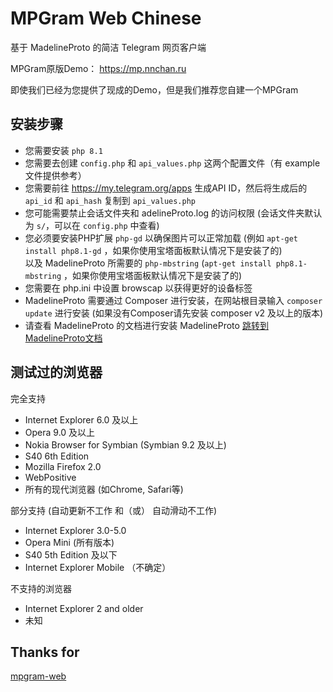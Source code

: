 # MPGram Web Chinese
基于 MadelineProto 的简洁 Telegram 网页客户端

MPGram原版Demo： <a href="https://mp.nnchan.ru/">https://mp.nnchan.ru</a>

即使我们已经为您提供了现成的Demo，但是我们推荐您自建一个MPGram

## 安装步骤
- 您需要安装 `php 8.1`
- 您需要去创建 `config.php` 和 `api_values.php` 这两个配置文件（有 example 文件提供参考）
- 您需要前往 <a href="https://my.telegram.org/apps">https://my.telegram.org/apps</a> 生成API ID，然后将生成后的 `api_id` 和 `api_hash` 复制到 `api_values.php`
- 您可能需要禁止会话文件夹和 adelineProto.log 的访问权限 (会话文件夹默认为 `s/`，可以在 `config.php` 中查看)
- 您必须要安装PHP扩展 `php-gd` 以确保图片可以正常加载 (例如 `apt-get install php8.1-gd` ，如果你使用宝塔面板默认情况下是安装了的)<br>
以及 MadelineProto 所需要的 `php-mbstring` (`apt-get install php8.1-mbstring` ，如果你使用宝塔面板默认情况下是安装了的)
- 您需要在 php.ini 中设置 browscap 以获得更好的设备标签
- MadelineProto 需要通过 Composer 进行安装，在网站根目录输入 `composer update` 进行安装 (如果没有Composer请先安装 composer v2 及以上的版本)
- 请查看 MadelineProto 的文档进行安装 MadelineProto <a href="https://docs.madelineproto.xyz/docs/INSTALLATION.html">跳转到 MadelineProto文档</a>

## 测试过的浏览器
完全支持
- Internet Explorer 6.0 及以上
- Opera 9.0 及以上
- Nokia Browser for Symbian (Symbian 9.2 及以上)
- S40 6th Edition
- Mozilla Firefox 2.0
- WebPositive
- 所有的现代浏览器 (如Chrome, Safari等)

部分支持 (自动更新不工作 和（或） 自动滑动不工作)
- Internet Explorer 3.0-5.0
- Opera Mini (所有版本)
- S40 5th Edition 及以下
- Internet Explorer Mobile （不确定）

不支持的浏览器
- Internet Explorer 2 and older
- 未知

## Thanks for
[mpgram-web](https://github.com/shinovon/mpgram-web)